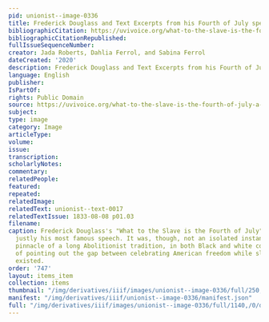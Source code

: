 ```yaml
---
pid: unionist--image-0336
title: Frederick Douglass and Text Excerpts from his Fourth of July speech
bibliographicCitation: https://uvivoice.org/what-to-the-slave-is-the-fourth-of-july-a-contemporary-analysis
bibliographicCitationRepublished: 
fullIssueSequenceNumber: 
creator: Jada Roberts, Dahlia Ferrol, and Sabina Ferrol
dateCreated: '2020'
description: Frederick Douglass and Text Excerpts from his Fourth of July speech
language: English
publisher: 
IsPartOf: 
rights: Public Domain
source: https://uvivoice.org/what-to-the-slave-is-the-fourth-of-july-a-contemporary-analysis
subject: 
type: image
category: Image
articleType: 
volume: 
issue: 
transcription: 
scholarlyNotes: 
commentary: 
relatedPeople: 
featured: 
repeated: 
relatedImage: 
relatedText: unionist--text-0017
relatedTextIssue: 1833-08-08 p01.03
filename: 
caption: Frederick Douglass's "What to the Slave is the Fourth of July" (1852) is
  justly his most famous speech. It was, though, not an isolated instance, but the
  pinnacle of a long Abolitionist tradition, in both Black and white communities,
  of pointing out the gap between celebrating American freedom while slavery still
  existed.
order: '747'
layout: items_item
collection: items
thumbnail: "/img/derivatives/iiif/images/unionist--image-0336/full/250,/0/default.jpg"
manifest: "/img/derivatives/iiif/unionist--image-0336/manifest.json"
full: "/img/derivatives/iiif/images/unionist--image-0336/full/1140,/0/default.jpg"
---
```

